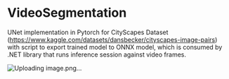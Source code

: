 # VideoSegmentation
UNet implementation in Pytorch for CityScapes Dataset (https://www.kaggle.com/datasets/dansbecker/cityscapes-image-pairs) with script to export
trained model to ONNX model, which is consumed by .NET library that runs inference session against video frames.

![Uploading image.png…]()

